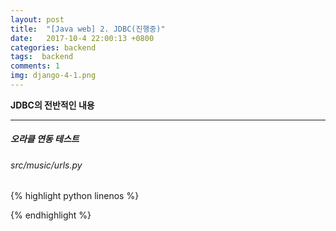 ```yaml
---
layout: post
title:  "[Java web] 2. JDBC(진행중)"
date:   2017-10-4 22:00:13 +0800
categories: backend
tags:  backend
comments: 1
img: django-4-1.png
---
```


**JDBC의 전반적인 내용**

---

##### 오라클 연동 테스트

###### src/music/urls.py

{% highlight python linenos %}

{% endhighlight %}



<br>
